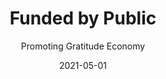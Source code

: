 ---
title: Funded by Public
subtitle: Promoting Gratitude Economy
layout: default
modal-id: 3
date: 2021-05-01
img: support.png
thumbnail: support-thumbnail.png
alt: image-alt
description: Does generosity begat generosity? According to a research by <a href="https://www.nber.org/system/files/working_papers/w17861/w17861.pdf" target="_blank">J Meer and Rosen</a>, those who received any form of scholarship had lower probability of giving back by 0.7%. Although the number is very insignificant, it does indicates that the ineffectiveness of scholarship to promote generosity and giving-back culture amongs those who benefited from the program.</br></br>While the reseaon behind the ungratitude behaviour migth be due to the fact that most scholarships were offered by wealthy organizations that the receipient do not feel resentful without providing back the generosity to them. SmartLoan being funded by the general public, reminds the receipient of the loan, to pay back their loan with interest, where the interest rate is tied to the success of the recipient's future career. And the loan is forgiven when unfortunate events happened. SmartLoan attempt to enforce the gratitude economy through its dynamic interest rate calculation. To learn more, do visit our Github repository. 
github-link: https://github.com/SmartLoan

---